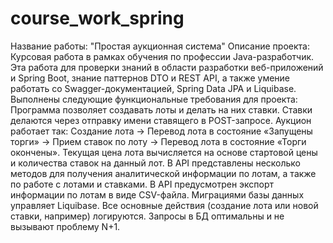 # course_work_spring
Название работы: 
"Простая аукционная система"
Описание проекта: 
Курсовая работа в рамках обучения по профессии Java-разработчик.
Эта работа для проверки знаний в области разработки веб-приложений и Spring Boot, знание паттернов DTO и REST API, 
а также умение работать со Swagger-документацией, Spring Data JPA и Liquibase.
Выполнены следующие функциональные требования для проекта:
Программа позволяет создавать лоты и делать на них ставки. Ставки делаются через отправку имени ставящего в POST-запросе.
Аукцион работает так: Создание лота -> Перевод лота в состояние «Запущены торги» -> Прием ставок по лоту -> Перевод лота в состояние «Торги окончены».
Текущая цена лота вычисляется на основе стартовой цены и количества ставок на данный лот. 
В API представлены несколько методов для получения аналитической информации по лотам, а также по работе с лотами и ставками.
В API предусмотрен экспорт информации по лотам в виде CSV-файла. 
Миграциями базы данных управляет Liquibase. 
Все основные действия (создание лота или новой ставки, например) логируются.
Запросы в БД оптимальны и не вызывают проблему N+1.
